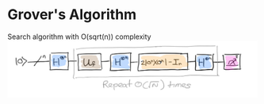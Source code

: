 # Grover's Algorithm
Search algorithm with O(sqrt(n)) complexity
<img  src="https://github.com/FreddieSamy/Quantum-Computing-Algorithms/blob/master/Grover's%20Algorithm/grover_blockdiagram.png" >
